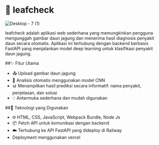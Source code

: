 # 🌿 leafcheck

![Desktop - 7 (1)](https://github.com/user-attachments/assets/009be661-a80e-44a1-963a-e1b2362db338)

leafcheck adalah aplikasi web sederhana yang memungkinkan pengguna mengunggah gambar daun jagung dan menerima hasil diagnosis penyakit daun secara otomatis. Aplikasi ini terhubung dengan backend berbasis FastAPI yang menjalankan model deep learning untuk klasifikasi penyakit daun jagung.

##✨ Fitur Utama
- 📤 Upload gambar daun jagung
- 🤖 Analisis otomatis menggunakan model CNN
- 📊 Menampilkan hasil prediksi secara informatif: nama penyakit, penjelasan, dan solusi
- 💡 Antarmuka sederhana dan mudah digunakan

##🔧 Teknologi yang Digunakan
- 🌐 HTML, CSS, JavaScript, Webpack Bundle, Node Js
- 📦 Fetch API untuk komunikasi dengan backend
- ☁️ Terhubung ke API FastAPI yang dideploy di Railway
- Deployment menggunakan vercel
